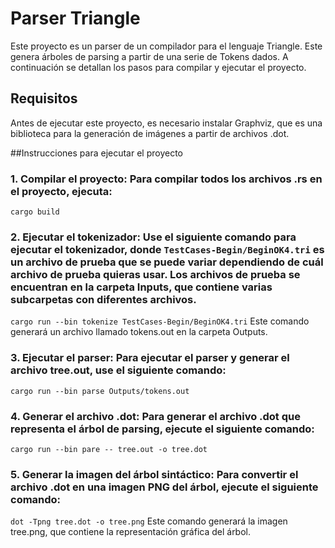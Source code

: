 # Parser Triangle
Este proyecto es un parser de un compilador para el lenguaje Triangle. Este genera árboles de parsing a partir de una serie de Tokens dados. A continuación se detallan los pasos para compilar y ejecutar el proyecto.

## Requisitos
Antes de ejecutar este proyecto, es necesario instalar Graphviz, que es una biblioteca para la generación de imágenes a partir de archivos .dot.

##Instrucciones para ejecutar el proyecto

### 1. Compilar el proyecto: Para compilar todos los archivos .rs en el proyecto, ejecuta:
```cargo build```

### 2. Ejecutar el tokenizador: Use el siguiente comando para ejecutar el tokenizador, donde `TestCases-Begin/BeginOK4.tri` es un archivo de prueba que se puede variar dependiendo de cuál archivo de prueba quieras usar. Los archivos de prueba se encuentran en la carpeta Inputs, que contiene varias subcarpetas con diferentes archivos.
```cargo run --bin tokenize TestCases-Begin/BeginOK4.tri```
Este comando generará un archivo llamado tokens.out en la carpeta Outputs.

### 3. Ejecutar el parser: Para ejecutar el parser y generar el archivo tree.out, use el siguiente comando:
```cargo run --bin parse Outputs/tokens.out```

### 4. Generar el archivo .dot: Para generar el archivo .dot que representa el árbol de parsing, ejecute el siguiente comando:
```cargo run --bin pare -- tree.out -o tree.dot```

### 5. Generar la imagen del árbol sintáctico: Para convertir el archivo .dot en una imagen PNG del árbol, ejecute el siguiente comando:
```dot -Tpng tree.dot -o tree.png```
Este comando generará la imagen tree.png, que contiene la representación gráfica del árbol.
